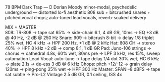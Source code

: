 78 BPM Dark Trap — D Dorian
Moody minor-modal, psychedelic underground — distorted lo-fi aesthetic
808 sub + bitcrushed snares + pitched vocal chops; auto-tuned lead vocals, reverb-soaked delivery

MIX + MASTER  
808: TR-808 → tape sat 65% → side-chain 6:1, 4 dB GR, 10ms → EQ +3 dB @ 40 Hz, -2 dB @ 250 Hz
Snare: 909 → bitcrush 8-bit → delay 1/8 triplet 25% wet, HC 4 kHz → HPF 200 Hz, +1 dB @ 2 kHz
Hat: 808 CH → stereo 40% → HPF 8 kHz +2 dB → comp 8:1, 1 dB GR
Pad: Juno-106 strings → chorus → cathedral 4.8s, 60% wet, 80ms pre → LPF 3 kHz, res 15%, sweep automation
Lead Vocal: auto-tune → tape delay 1/4 dot 30% wet, HC 6 kHz → plate 2.1s → de-ess 3 dB @ 6 kHz
Chops: pitch +12/-12 → grain delay 120ms → ping-pong 35% wet → HPF 300 Hz
Master: SPAN –8 dBFS → tape sat subtle → Pro-L2 Vintage 2.5 dB GR, 0.1 ceiling, ISS 4x